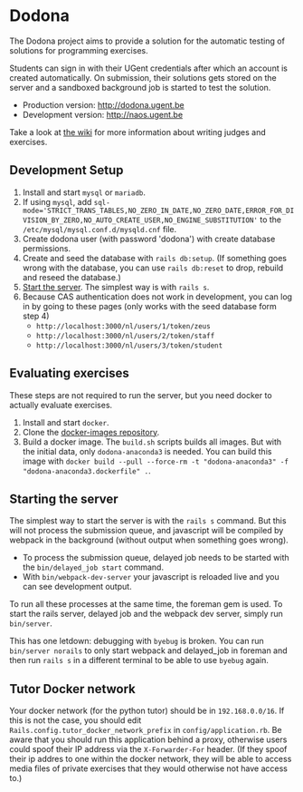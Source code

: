 # Dodona

The Dodona project aims to provide a solution for the automatic testing of solutions for programming exercises.

Students can sign in with their UGent credentials after which an account is created automatically. On submission, their solutions gets stored on the server and a sandboxed background job is started to test the solution.

* Production version: http://dodona.ugent.be
* Development version: http://naos.ugent.be

Take a look at [the wiki](https://github.ugent.be/dodona/dodona/wiki) for more information about writing judges and exercises.

## Development Setup

1. Install and start `mysql` or `mariadb`.
2. If using `mysql`, add `sql-mode='STRICT_TRANS_TABLES,NO_ZERO_IN_DATE,NO_ZERO_DATE,ERROR_FOR_DIVISION_BY_ZERO,NO_AUTO_CREATE_USER,NO_ENGINE_SUBSTITUTION'` to the `/etc/mysql/mysql.conf.d/mysqld.cnf` file.
3. Create dodona user (with password 'dodona') with create database permissions.
4. Create and seed the database with `rails db:setup`. (If something goes wrong with the database, you can use `rails db:reset` to drop, rebuild and reseed the database.)
5. [Start the server](#starting-the-server). The simplest way is with `rails s`.
6. Because CAS authentication does not work in development, you can log in by going to these pages (only works with the seed database form step 4)
   - `http://localhost:3000/nl/users/1/token/zeus`
   - `http://localhost:3000/nl/users/2/token/staff`
   - `http://localhost:3000/nl/users/3/token/student`

## Evaluating exercises
These steps are not required to run the server, but you need docker to actually evaluate exercises.

1. Install and start `docker`.
2. Clone the [docker-images repository](https://github.ugent.be/dodona/docker-images).
3. Build a docker image. The `build.sh` scripts builds all images. But with the initial data, only `dodona-anaconda3` is needed. You can build this image with `docker build --pull --force-rm -t "dodona-anaconda3" -f "dodona-anaconda3.dockerfile" .`.

## Starting the server
The simplest way to start the server is with the `rails s` command. But this will not process the submission queue, and javascript will be compiled by webpack in the background (without output when something goes wrong).

- To process the submission queue, delayed job needs to be started with the `bin/delayed_job start` command.
- With `bin/webpack-dev-server` your javascript is reloaded live and you can see development output.

To run all these processes at the same time, the foreman gem is used. To start the rails server, delayed job and the webpack dev server, simply run `bin/server`.

This has one letdown: debugging with `byebug` is broken. You can run `bin/server norails` to only start webpack and delayed_job in foreman and then run `rails s` in a different terminal to be able to use `byebug` again.

## Tutor Docker network

Your docker network (for the python tutor) should be in `192.168.0.0/16`. If this is not the case, you should edit `Rails.config.tutor_docker_network_prefix` in `config/application.rb`. Be aware that you should run this application behind a proxy, otherwise users could spoof their IP address via the `X-Forwarder-For` header. (If they spoof their ip addres to one within the docker network, they will be able to access media files of private exercises that they would otherwise not have access to.)
